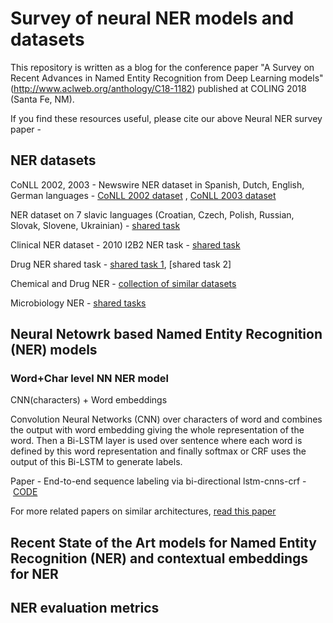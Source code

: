 # Survey of neural NER models and datasets
This repository is written as a blog for the conference paper "A Survey on Recent Advances in Named Entity Recognition from Deep Learning models" (http://www.aclweb.org/anthology/C18-1182)  published at COLING 2018 (Santa Fe, NM).

If you find these resources useful, please cite our above Neural NER survey paper - 



## NER datasets

CoNLL 2002, 2003 - Newswire NER dataset in Spanish, Dutch, English, German languages - 
[CoNLL 2002 dataset](https://www.clips.uantwerpen.be/conll2002/ner/) ,
[CoNLL 2003 dataset](https://www.clips.uantwerpen.be/conll2003/ner/)

NER dataset on 7 slavic languages (Croatian, Czech, Polish, Russian, Slovak, Slovene, Ukrainian) - [shared task](http://bsnlp.cs.helsinki.fi/shared_task.html)

Clinical NER dataset - 2010 I2B2 NER task - [shared task](https://www.i2b2.org/NLP/Relations/)

Drug NER shared task - [shared task 1](https://www.cs.york.ac.uk/semeval-2013/task9/index.html), [shared task 2]

Chemical and Drug NER - [collection of similar datasets](http://www.biocreative.org)

Microbiology NER - [shared tasks](http://2016.bionlp-st.org/tasks/bb2) 

## Neural Netowrk based Named Entity Recognition (NER) models 

### Word+Char level NN NER model

CNN(characters) + Word embeddings

Convolution Neural Networks (CNN) over characters of word and combines the output with word embedding giving the whole representation of the word. Then a Bi-LSTM layer is used over sentence where each word is defined by this word representation and finally softmax or CRF uses the output of this Bi-LSTM to generate labels.


Paper - End-to-end sequence labeling via bi-directional lstm-cnns-crf - [CODE](https://github.com/LopezGG/NN_NER_tensorFlow)

For more related papers on similar architectures, [read this paper](http://www.aclweb.org/anthology/P16-1101)

## Recent State of the Art models for Named Entity Recognition (NER) and contextual embeddings for NER



## NER evaluation metrics




